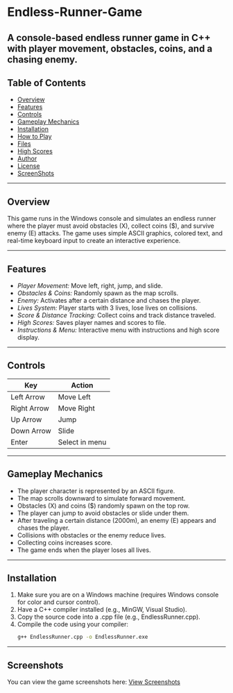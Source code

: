 # Endless-Runner-Game
A console-based endless runner game in C++ with player movement, obstacles, coins, and a chasing enemy.
---

## Table of Contents
- [Overview](#overview)
- [Features](#features)
- [Controls](#controls)
- [Gameplay Mechanics](#gameplay-mechanics)
- [Installation](#installation)
- [How to Play](#how-to-play)
- [Files](#files)
- [High Scores](#high-scores)
- [Author](#author)
- [License](#license)
- [ScreenShots](#ScreenShots)

---

## Overview

This game runs in the Windows console and simulates an endless runner where the player must avoid obstacles (X), collect coins ($), and survive enemy (E) attacks. The game uses simple ASCII graphics, colored text, and real-time keyboard input to create an interactive experience.

---

## Features

- *Player Movement:* Move left, right, jump, and slide.
- *Obstacles & Coins:* Randomly spawn as the map scrolls.
- *Enemy:* Activates after a certain distance and chases the player.
- *Lives System:* Player starts with 3 lives, lose lives on collisions.
- *Score & Distance Tracking:* Collect coins and track distance traveled.
- *High Scores:* Saves player names and scores to file.
- *Instructions & Menu:* Interactive menu with instructions and high score display.

---

## Controls

| Key           | Action         |
|---------------|----------------|
| Left Arrow    | Move Left      |
| Right Arrow   | Move Right     |
| Up Arrow      | Jump           |
| Down Arrow    | Slide          |
| Enter         | Select in menu |

---

## Gameplay Mechanics

- The player character is represented by an ASCII figure.
- The map scrolls downward to simulate forward movement.
- Obstacles (X) and coins ($) randomly spawn on the top row.
- The player can jump to avoid obstacles or slide under them.
- After traveling a certain distance (2000m), an enemy (E) appears and chases the player.
- Collisions with obstacles or the enemy reduce lives.
- Collecting coins increases score.
- The game ends when the player loses all lives.

---

## Installation

1. Make sure you are on a Windows machine (requires Windows console for color and cursor control).
2. Have a C++ compiler installed (e.g., MinGW, Visual Studio).
3. Copy the source code into a .cpp file (e.g., EndlessRunner.cpp).
4. Compile the code using your compiler:
   ```sh
   g++ EndlessRunner.cpp -o EndlessRunner.exe
---

## Screenshots

You can view the game screenshots here: [View Screenshots](https://docs.google.com/document/d/e/2PACX-1vTxTqeH3RsKZkVMOb341TIOhIMF-n7QaAurlfvxyLQDnPVAHXRUpi9ZScaemVZG7D-ltFe435jwsLw0/pub)
